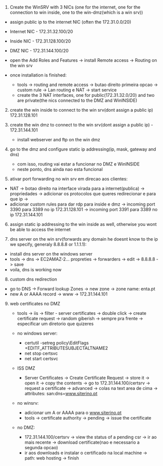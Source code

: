 1) Create the WinSRV with 3 NICs (one for the internet, one for the connection to win inside, one to the win-dmz(which is a win srv))
  - assign public ip to the internet NIC (often the 172.31.0.0/20)
  - Internet NIC - 172.31.32.100/20
  - Inside NIC - 172.31.128.100/20
  - DMZ NIC - 172.31.144.100/20
  
  - open the Add Roles and Features -> install Remote access -> Routing on the win srv
  - once installation is finished:
     -  tools -> routing and remote access -> butao direito primeira opcao -> custom rule -> Lan routing e NAT -> start service
     - create the 3 NAT interfaces, one for public(172.31.32.0/20) and two are private(the nics connected to the DMZ and WinINSIDE)

2) create the win inside to connect to the win srv(dont assign a public ip) 172.31.128.101
  

3) create the win dmz to connect to the win srv(dont assign a public ip) - 172.31.144.101
    - install webserver and ftp on the win dmz


4) go to the dmz and configure static ip addressing(ip, mask, gateway and dns)
    - com isso, routing vai estar a funcionar no DMZ e WinINSIDE
    - neste ponto, dns ainda nao esta funcional


5) ativar port forwarding no win srv em direcao aos clientes:
  - NAT -> botao direito na interface virada para a internet(publica) -> propriedades -> adicionar os protocolos que queres redirecionar e para que ip ->
  - adicionar custom rules para dar rdp para inside e dmz -> incoming port 3390 para 3389 no ip 172.31.128.101 -> incoming port 3391 para 3389 no ip 172.31.144.101


6) assign static ip addressing to the win inside as well, otherwise you wont be able to access the internet


7) dns server on the win srv(forwards any domain he doesnt know to the ip we specify, generaly 8.8.8.8 or 1.1.1.1):
  - install dns server on the windows server
  - tools -> dns -> EC2AMAZ-2... propreties -> forwarders -> edit -> 8.8.8.8 -> save
  - voila, dns is working now

8) custom dns redirection
  - go to DNS -> Forward lookup Zones -> new zone -> zone name: enta.pt
  - new A or AAAA record -> www -> 172.31.144.101

9) web certificates no DMZ
   - tools -> iis -> filter - server certificates -> double click -> create certificate request -> random giberish -> sempre pra frente -> especificar um diretorio que quizeres

   - no windows server:
       - certutil -setreg policy\EditFlags +EDITF_ATTRIBUTESUBJECTALTNAME2
       - net stop certsvc
       - net start certsvc

    - ISS DMZ
       - Server Certificates -> Create Certificate Request -> store it -> open it -> copy the contents -> go to 172.31.144.100/certsrv -> request a certificate -> advanced -> colas na text area de cima -> attributes: san:dns=www.siterino.pt

     - no winsrv:
       - adicionar um A or AAAA para o www.siterino.pt
       - tools -> certificate authority -> pending -> issue the certificate

     - no DMZ:
        - 172.31.144.100/certsrv -> view the status of a pending csr -> ir ao mais recente -> download certificate(nao e necessario a segunda opcao)
        - ir aos downloads e instalar o certificado na local machine -> path: web hosting -> finish
  







  
